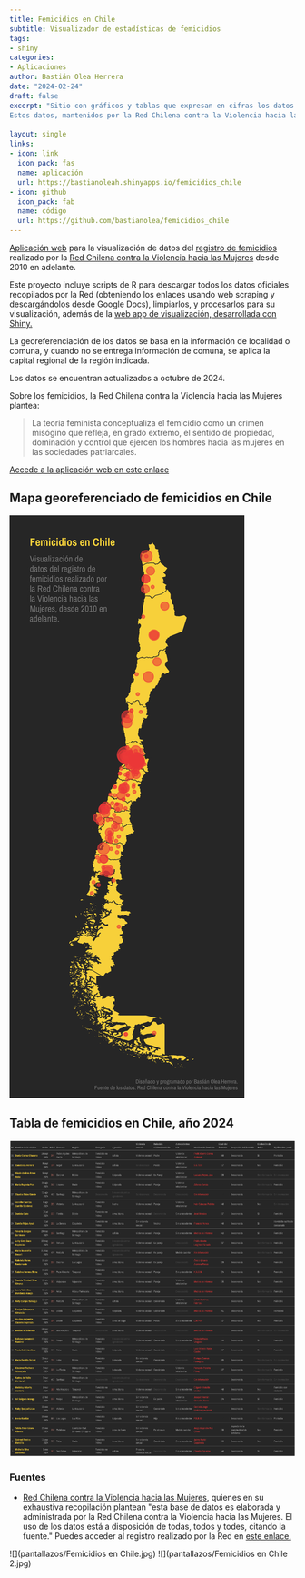 ```yaml
---
title: Femicidios en Chile
subtitle: Visualizador de estadísticas de femicidios
tags:
- shiny
categories:
- Aplicaciones
author: Bastián Olea Herrera
date: "2024-02-24"
draft: false
excerpt: "Sitio con gráficos y tablas que expresan en cifras los datos de femicidios cometidos en Chile.
Estos datos, mantenidos por la Red Chilena contra la Violencia hacia las Mujeres, expresan la brutalidad manifestada de una sociedad patriarcal donde la violencia es una realidad transversal, llevada a su extremo en la agresión y asesinato de mujeres por razones de género."

layout: single
links:
- icon: link
  icon_pack: fas
  name: aplicación
  url: https://bastianoleah.shinyapps.io/femicidios_chile
- icon: github
  icon_pack: fab
  name: código
  url: https://github.com/bastianolea/femicidios_chile
---
```


[Aplicación web](https://bastianoleah.shinyapps.io/femicidios_chile/) para la visualización de datos del [registro de femicidios](http://www.nomasviolenciacontramujeres.cl/registro-de-femicidios/) realizado por la [Red Chilena contra la Violencia hacia las Mujeres](www.nomasviolenciacontramujeres.cl) desde 2010 en adelante.

Este proyecto incluye scripts de R para descargar todos los datos oficiales recopilados por la Red (obteniendo los enlaces usando web scraping y descargándolos desde Google Docs), limpiarlos, y procesarlos para su visualización, además de la [web app de visualización, desarrollada con Shiny.](https://bastianoleah.shinyapps.io/femicidios_chile/)

La georeferenciación de los datos se basa en la información de localidad o comuna, y cuando no se entrega información de comuna, se aplica la capital regional de la región indicada.

Los datos se encuentran actualizados a octubre de 2024.

Sobre los femicidios, la Red Chilena contra la Violencia hacia las Mujeres plantea:

> La teoría feminista conceptualiza el femicidio como un crimen misógino que refleja, en grado extremo, el sentido de propiedad, dominación y control que ejercen los hombres hacia las mujeres en las sociedades patriarcales.

[Accede a la aplicación web en este enlace](https://bastianoleah.shinyapps.io/femicidios_chile/)

## Mapa georeferenciado de femicidios en Chile
![](graficos/mapa_femicidios_chile.jpg)

## Tabla de femicidios en Chile, año 2024
![](graficos/tabla_femicidios_2024.png)

### Fuentes
- [Red Chilena contra la Violencia hacia las Mujeres](www.nomasviolenciacontramujeres.cl), quienes en su exhaustiva recopilación plantean "esta base de datos es elaborada y administrada por la Red Chilena contra la Violencia hacia las Mujeres. El uso de los datos está a disposición de todas, todos y todes, citando la fuente." Puedes acceder al registro realizado por la Red en [este enlace.](http://www.nomasviolenciacontramujeres.cl/registro-de-femicidios/)

![](pantallazos/Femicidios en Chile.jpg)
![](pantallazos/Femicidios en Chile 2.jpg)